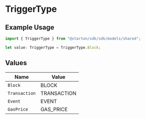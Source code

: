 # TriggerType

## Example Usage

```typescript
import { TriggerType } from "@starton/sdk/sdk/models/shared";

let value: TriggerType = TriggerType.Block;
```

## Values

| Name          | Value         |
| ------------- | ------------- |
| `Block`       | BLOCK         |
| `Transaction` | TRANSACTION   |
| `Event`       | EVENT         |
| `GasPrice`    | GAS_PRICE     |